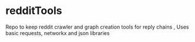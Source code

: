 # redditTools
Repo to keep reddit crawler and graph creation tools for reply chains , Uses basic requests, networkx and json libraries
